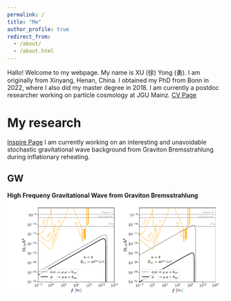 ```yaml
---
permalink: /
title: "Me"
author_profile: true
redirect_from: 
  - /about/
  - /about.html
---
```

Hallo! Welcome to my webpage. My name is XU (徐) Yong (勇). I am originally from Xinyang, Henan, China.  I obtained my PhD from Bonn in 2022, where I also did my master degree in 2018. I am currently a postdoc researcher working on particle cosmology at JGU Mainz. [CV Page](https://yongxudm.github.io/cv/)


My research
======
[Inspire Page](https://inspirehep.net/authors/1737900?ui-citation-summary=true)
I am currently working on an interesting and unavoidable stochastic gravitational wave background from Graviton Bremsstrahlung during inflationary reheating.


GW
-----

**High Frequeny Gravitational Wave from Graviton Bremsstrahlung**
![Editing a markdown file for a talk](/images/GW.png)

<!-- Black Hole Superradiance -->

<!-- Dark Matter -->

<!-- Baryogenesis-->

<!--Cosmic Inflation -->

<!--The Physics of Reheating-->




